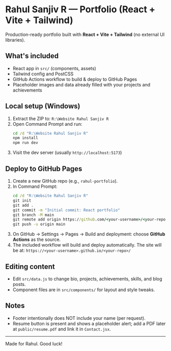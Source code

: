 # Rahul Sanjiv R — Portfolio (React + Vite + Tailwind)

Production-ready portfolio built with **React + Vite + Tailwind** (no external UI libraries).

## What's included
- React app in `src/` (components, assets)
- Tailwind config and PostCSS
- GitHub Actions workflow to build & deploy to GitHub Pages
- Placeholder images and data already filled with your projects and achievements

## Local setup (Windows)
1. Extract the ZIP to: `R:\Website Rahul Sanjiv R`
2. Open Command Prompt and run:
   ```bat
   cd /d "R:\Website Rahul Sanjiv R"
   npm install
   npm run dev
   ```
3. Visit the dev server (usually `http://localhost:5173`)

## Deploy to GitHub Pages
1. Create a new GitHub repo (e.g., `rahul-portfolio`).
2. In Command Prompt:
   ```bat
   cd /d "R:\Website Rahul Sanjiv R"
   git init
   git add .
   git commit -m "Initial commit: React portfolio"
   git branch -M main
   git remote add origin https://github.com/<your-username>/<your-repo>.git
   git push -u origin main
   ```
3. On GitHub → Settings → Pages → Build and deployment: choose **GitHub Actions** as the source.
4. The included workflow will build and deploy automatically. The site will be at:
   `https://<your-username>.github.io/<your-repo>/`

## Editing content
- Edit `src/data.js` to change bio, projects, achievements, skills, and blog posts.
- Component files are in `src/components/` for layout and style tweaks.

## Notes
- Footer intentionally does NOT include your name (per request).
- Resume button is present and shows a placeholder alert; add a PDF later at `public/resume.pdf` and link it in `Contact.jsx`.

---
Made for Rahul. Good luck!
